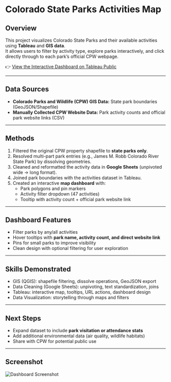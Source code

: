 # Colorado State Parks Activities Map

## Overview
This project visualizes Colorado State Parks and their available activities using **Tableau** and **GIS data**.  
It allows users to filter by activity type, explore parks interactively, and click directly through to each park’s official CPW webpage.

👉 [View the Interactive Dashboard on Tableau Public](https://public.tableau.com/shared/6T2XNWRG3?:display_count=n&:origin=viz_share_link)

---

## Data Sources
- **Colorado Parks and Wildlife (CPW) GIS Data:** State park boundaries (GeoJSON/Shapefile)
- **Manually Collected CPW Website Data:** Park activity counts and official park website links (CSV)

---

## Methods
1. Filtered the original CPW property shapefile to **state parks only**.
2. Resolved multi-part park entries (e.g., James M. Robb Colorado River State Park) by dissolving geometries.
3. Cleaned and reformatted the activity data in **Google Sheets** (unpivoted wide → long format).
4. Joined park boundaries with the activities dataset in Tableau.
5. Created an interactive **map dashboard** with:
   - Park polygons and pin markers
   - Activity filter dropdown (47 activities)
   - Tooltip with activity count + official park website link

---

## Dashboard Features
- Filter parks by any/all activities  
- Hover tooltips with **park name, activity count, and direct website link**  
- Pins for small parks to improve visibility  
- Clean design with optional filtering for user exploration  

---

## Skills Demonstrated
- GIS (QGIS): shapefile filtering, dissolve operations, GeoJSON export  
- Data Cleaning (Google Sheets): unpivoting, text standardization, joins  
- Tableau: interactive map, tooltips, URL actions, dashboard design  
- Data Visualization: storytelling through maps and filters  

---

## Next Steps
- Expand dataset to include **park visitation or attendance stats**  
- Add additional environmental data (air quality, wildlife habitats)  
- Share with CPW for potential public use

---

## Screenshot
![Dashboard Screenshot](images/dashboard_preview.png)
